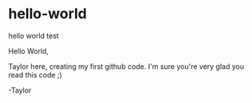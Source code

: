 # hello-world
hello world test

Hello World,

Taylor here, creating my first github code.
I'm sure you're very glad you read this code ;)

-Taylor
